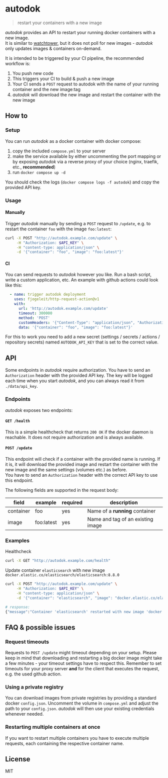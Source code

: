 # autodok

> restart your containers with a new image

*autodok* provides an API to restart your running docker containers with a new image.  
It is similar to [watchtower](https://containrrr.dev/watchtower/), but it does not poll for new images - *autodok* only updates images & containers on-demand.

It is intended to be triggered by your CI pipeline, the recommended workflow is:

1. You push new code
2. This triggers your CI to build & push a new image
3. Your CI sends a `POST` request to autodok with the name of your running container and the new image:tag 
4. *autodok* will download the new image and restart the container with the new image


## How to

### Setup

You can run *autodok* as a docker container with docker compose:

1. copy the included `compose.yml` to your server
2. make the service available by either uncommenting the port mapping or by exposing *autodok* via a reverse proxy of your choice (nginx, traefik, etc., **recommended**)
3. run `docker compose up -d`

You should check the logs (`docker compose logs -f autodok`) and copy the provided API key.

### Usage

#### Manually

Trigger *autodok* manually by sending a `POST` request to `/update`, e.g. to restart the container `foo` with the image `foo:latest`:

```bash
curl -X POST "http://autodok.example.com/update" \
     -H "Authorization: $API_KEY" \
     -H "content-type: application/json" \
     -d '{"container": "foo", "image": "foo:latest"}'
```

#### CI

You can send requests to *autodok* however you like. Run a bash script, write a custom application, etc. An example with github actions could look like this:

```yaml
  - name: trigger autodok deployment
    uses: fjogeleit/http-request-action@v1
    with:
      url: 'http://autodok.example.com/update'
      timeout: 300000
      method: 'POST'
      customHeaders: '{"Content-Type": "application/json", "Authorization": "${{ secrets.AUTODOK_API_KEY }}"}'
      data: '{"container": "foo", "image": "foo:latest"}'
```

For this to work you need to add a new secret (settings / secrets / actions / repository secrets) named `AUTODOK_API_KEY` that is set to the correct value.

## API

Some endpoints in *autodok* require authorization. You have to send an `Authorization` header with the provided API key. The key will be logged each time when you start *autodok*, and you can always read it from `./data/api_key`.

### Endpoints

*autodok* exposes two endpoints:

#### `GET /health`

This is a simple healthcheck that returns `200 OK` if the docker daemon is reachable. It does not require authorization and is always available.

#### `POST /update`

This endpoint will check if a container with the provided name is running. If it is, it will download the provided image and restart the container with the new image and the same settings (volumes etc.) as before.  
You have to send an `Authorization` header with the correct API key to use this endpoint.

The following fields are supported in the request body:

| field                  | example    | required                                        | description                         |
|------------------------|------------|-------------------------------------------------|-------------------------------------|
| container              | foo        | yes                                             | Name of a **running** container     |
| image                  | foo:latest | yes                                             | Name and tag of an existing image   |

### Examples

Healthcheck 
```bash
curl -X GET "http://autodok.example.com/health"
```

Update container `elasticsearch` with new image `docker.elastic.co/elasticsearch/elasticsearch:8.8.0`
```bash
curl -X POST "http://autodok.example.com/update" \
     -H "Authorization: $API_KEY" \
     -H "content-type: application/json" \
     -d '{"container": "elasticsearch", "image": "docker.elastic.co/elasticsearch/elasticsearch:8.8.0"}'

# response:
{"message":"Container 'elasticsearch' restarted with new image 'docker.elastic.co/elasticsearch/elasticsearch:8.8.0'"}
```

## FAQ & possible issues

### Request timeouts

Requests to `POST /update` might timeout depending on your setup. Please keep in mind that downloading and restarting a big docker image might take a few minutes - your timeout settings have to respect this. Remember to set timeouts for your proxy server **and** for the client that executes the request, e.g. the used github action.

### Using a private registry

You can download images from private registries by providing a standard docker `config.json`. Uncomment the volume in `compose.yml` and adjust the path to your `config.json`. *autodok* will then use your existing credentials whenever needed.

### Restarting multiple containers at once

If you want to restart multiple containers you have to execute multiple requests, each containing the respective container name.

## License

MIT